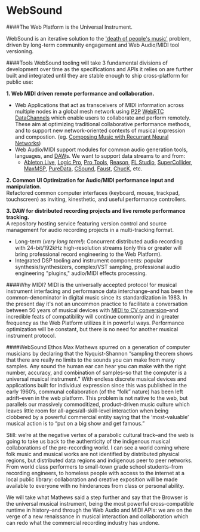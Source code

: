 # WebSound
####The Web Platform is the Universal Instrument.

WebSound is an iterative solution to the ['death of people's music'](https://blog.andyet.com/2014/02/26/Pete-Seeger-lessons-learned-from-a-hard-link-to-the-old-world) problem, driven by long-term community engagement and Web Audio/MIDI tool versioning. 

####Tools 
WebSound tooling will take 3 fundamental divisions of development over time as the specifications and APIs it relies on are further built and integrated until they are stable enough to ship cross-platform for public use:

**1. Web MIDI driven remote performance and collaboration.**
* Web Applications that act as transceivers of MIDI information across multiple nodes in a global mesh network using [P2P](https://en.wikipedia.org/wiki/Peer-to-peer) [WebRTC](http://www.webrtc.org/) [DataChannels](http://www.html5rocks.com/en/tutorials/webrtc/datachannels/) which enable users to collaborate and perform remotely. These aim at optimizing traditional collaborative performance methods, and to support new network-oriented contexts of musical expression and compostion. (eg. [Composing Music with Recurrant Neural Networks](http://www.hexahedria.com/2015/08/03/composing-music-with-recurrent-neural-networks/))
* Web Audio/MIDI support modules for common audio generation tools, languages, and [DAW](https://en.wikipedia.org/wiki/Digital_audio_workstation)s. We want to support data streams to and from:
    * [Ableton Live](https://www.ableton.com/en/live/new-in-9/), [Logic Pro](http://www.apple.com/logic-pro/), [Pro Tools](http://www.avid.com/us/products/family/pro-tools), [Reason](https://www.propellerheads.se/reason?gclid=CMuUvtv6zcgCFYVhfgod9sYMQw), [FL Studio](https://www.image-line.com/flstudio/), [SuperCollider](http://supercollider.github.io/), [MaxMSP](https://cycling74.com/products/max/), [PureData](https://puredata.info/https://cycling74.com/products/max/), [CSound](https://csound.github.io/about.html), [Faust](http://faust.grame.fr/about/), [ChucK](http://chuck.cs.princeton.edu/), etc.

**2. Common UI Optimization for Audio/MIDI performance input and manipulation.**
<BR/>Refactored common computer interfaces (keyboard, mouse, trackpad, touchscreen) as inviting, kinesthetic, and useful performance controllers.

**3. DAW for distributed recording projects and live remote performance tracking.**
<BR/>A repository hosting service featuring version control and source management for audio recording projects in a multi-tracking format.
* Long-term (_very long term!_): Concurrent distributed audio recording with 24-bit/192kHz high-resolution streams (only this or greater will bring professional record engineering to the Web Platform).
* Integrated DSP tooling and instrument components: popular synthesis/synthesizers, complex/VST sampling, professional audio engineering "plugins," audio/MIDI effects processing.

####Why MIDI?
MIDI is the universally accepted protocol for musical instrument interfacing and performance data interchange–and has been the common-denominator in digital music since its standardization in 1983. In the present day it's not an uncommon practice to facilitate a conversation between 50 years of musical devices with [MIDI to CV conversion](http://www.soundonsound.com/sos/1995_articles/mar95/midi2cvconverters.html)–and incredible feats of compatibility will continue commonly and in greater frequency as the Web Platform utilizes it in powerful ways. Performance optimization will be constant, but there is no need for another musical instrument protocol.

####WebSound Ethos
Max Mathews spurred on a generation of computer musicians by declaring that the Nyquist-Shannon “sampling theorem shows that there are really no limits to the sounds you can make from many samples. Any sound the human ear can hear you can make with the right number, accuracy, and combination of samples–so that the computer is a universal musical instrument.” With endless discrete musical devices and applications built for individual expression since this was published in the early 1960’s, communal collaboration (of the “folk” nature) has been left adrift–even in the web platform. This problem is not native to the web, but parallels our massively commoditized, product-driven music culture which leaves little room for all-ages/all-skill-level interaction when being clobbered by a powerful commercial entity saying that the ‘most-valuable’ musical action is to “put on a big show and get famous.”

Still: we’re at the negative vertex of a parabolic cultural track–and the web is going to take us back to the authenticity of the indigenous musical collaborations of the pre-recording world. I can see a world coming where folk music and musical works are not identified by distributed physical regions, but distributed data regions and indigenous peer to peer networks. From world class performers to small-town grade school students–from recording engineers, to homeless people with access to the internet at a local public library: collaboration and creative exposition will be made available to everyone with no hinderances from class or personal ability.

We will take what Mathews said a step further and say that the Browser is the universal musical instrument, being the most powerful cross-compatible runtime in history–and through the Web Audio and MIDI APIs: we are on the verge of a new renaissance in musical interaction and collaboration which can redo what the commercial recording industry has undone.
